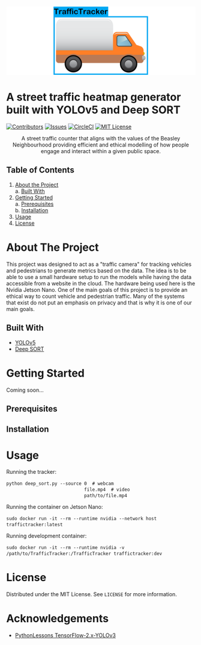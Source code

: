 ![](TrafficTracker-logo-wide.png)

# A street traffic heatmap generator built with YOLOv5 and Deep SORT

[![Contributors][contributors-shield]][contributors-url]
[![Issues][issues-shield]][issues-url]
[![CircleCI][circleci-url]][circleci-shield]
[![MIT License][license-shield]][license-url]

<div align="center">A street traffic counter that aligns with the values of the Beasley Neighbourhood providing efficient and ethical modelling of how people engage and interact within a given public space.
</div>

## Table of Contents
1. [About the Project](#about-the-project)\
    a. [Built With](#built-with)
3. [Getting Started](#getting-started)\
    a. [Prerequisites](#prerequisites)\
    b. [Installation](#installation)
4. [Usage](#usage)
5. [License](#license)

# About The Project
This project was designed to act as a "traffic camera" for tracking vehicles and pedestrians to generate metrics based on the data.
The idea is to be able to use a small hardware setup to run the models while having the data accessible from a website in the cloud.
The hardware being used here is the Nvidia Jetson Nano.
One of the main goals of this project is to provide an ethical way to count vehicle and pedestrian traffic.
Many of the systems that exist do not put an emphasis on privacy and that is why it is one of our main goals.

## Built With
- [YOLOv5](https://github.com/ultralytics/yolov5)
- [Deep SORT](https://github.com/nwojke/deep_sort)

# Getting Started
Coming soon...
## Prerequisites
## Installation

# Usage
Running the tracker:
```
python deep_sort.py --source 0  # webcam
                             file.mp4  # video
                             path/to/file.mp4
```

Running the container on Jetson Nano:
```
sudo docker run -it --rm --runtime nvidia --network host traffictracker:latest
```
Running development container:
```
sudo docker run -it --rm --runtime nvidia -v /path/to/TrafficTracker:/TrafficTracker traffictracker:dev
```

# License
Distributed under the MIT License. See `LICENSE` for more information.

# Acknowledgements
- [PythonLessons TensorFlow-2.x-YOLOv3](https://github.com/pythonlessons/TensorFlow-2.x-YOLOv3)


[contributors-shield]: https://img.shields.io/github/contributors/McMasterAI/TrafficTracker.svg
[contributors-url]: https://github.com/McMasterAI/TrafficTracker/graphs/contributors
[issues-shield]: https://img.shields.io/github/issues/McMasterAI/TrafficTracker.svg
[issues-url]: https://github.com/McMasterAI/TrafficTracker/issues
[circleci-url]: https://circleci.com/gh/McMasterAI/TrafficTracker.svg?style=shield
[circleci-shield]: https://circleci.com/gh/McMasterAI/TrafficTracker
[license-shield]: https://img.shields.io/github/license/McMasterAI/TrafficTracker.svg
[license-url]: https://github.com/McMasterAI/TrafficTracker/blob/master/LICENSE.txt
